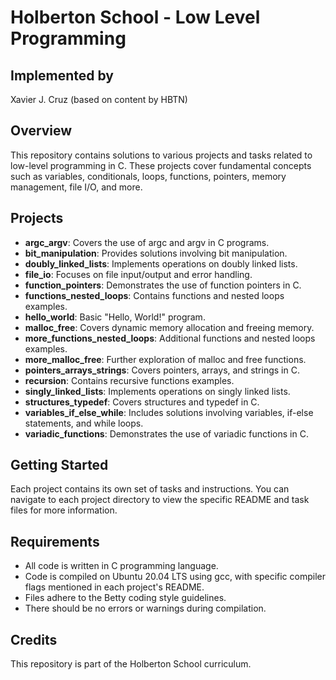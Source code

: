 
# Holberton School - Low Level Programming

## Implemented by
Xavier J. Cruz (based on content by HBTN)

## Overview
This repository contains solutions to various projects and tasks related to low-level programming in C. These projects cover fundamental concepts such as variables, conditionals, loops, functions, pointers, memory management, file I/O, and more.

## Projects
- **argc_argv**: Covers the use of argc and argv in C programs.
- **bit_manipulation**: Provides solutions involving bit manipulation.
- **doubly_linked_lists**: Implements operations on doubly linked lists.
- **file_io**: Focuses on file input/output and error handling.
- **function_pointers**: Demonstrates the use of function pointers in C.
- **functions_nested_loops**: Contains functions and nested loops examples.
- **hello_world**: Basic "Hello, World!" program.
- **malloc_free**: Covers dynamic memory allocation and freeing memory.
- **more_functions_nested_loops**: Additional functions and nested loops examples.
- **more_malloc_free**: Further exploration of malloc and free functions.
- **pointers_arrays_strings**: Covers pointers, arrays, and strings in C.
- **recursion**: Contains recursive functions examples.
- **singly_linked_lists**: Implements operations on singly linked lists.
- **structures_typedef**: Covers structures and typedef in C.
- **variables_if_else_while**: Includes solutions involving variables, if-else statements, and while loops.
- **variadic_functions**: Demonstrates the use of variadic functions in C.

## Getting Started
Each project contains its own set of tasks and instructions. You can navigate to each project directory to view the specific README and task files for more information.

## Requirements
- All code is written in C programming language.
- Code is compiled on Ubuntu 20.04 LTS using gcc, with specific compiler flags mentioned in each project's README.
- Files adhere to the Betty coding style guidelines.
- There should be no errors or warnings during compilation.

## Credits

This repository is part of the Holberton School curriculum.



